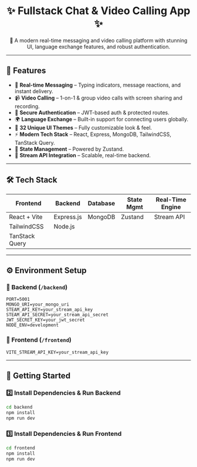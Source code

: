 <h1 align="center">✨ Fullstack Chat & Video Calling App ✨</h1>

<p align="center">
  🚀 A modern real-time messaging and video calling platform with stunning UI, language exchange features, and robust authentication.
</p>

---

## 🌟 Features

- 💬 **Real-time Messaging** – Typing indicators, message reactions, and instant delivery.
- 📹 **Video Calling** – 1-on-1 & group video calls with screen sharing and recording.
- 🔐 **Secure Authentication** – JWT-based auth & protected routes.
- 🌍 **Language Exchange** – Built-in support for connecting users globally.
- 🎨 **32 Unique UI Themes** – Fully customizable look & feel.
- ⚡ **Modern Tech Stack** – React, Express, MongoDB, TailwindCSS, TanStack Query.
- 🧠 **State Management** – Powered by Zustand.
- 📡 **Stream API Integration** – Scalable, real-time backend.

---

## 🛠️ Tech Stack

| Frontend               | Backend            | Database  | State Mgmt | Real-Time Engine |
|------------------------|--------------------|-----------|------------|------------------|
| React + Vite           | Express.js         | MongoDB   | Zustand    | Stream API       |
| TailwindCSS            | Node.js            |           |            |                  |
| TanStack Query         |                    |           |            |                  |

---

## ⚙️ Environment Setup

### 🔹 Backend (`/backend`)

```env
PORT=5001
MONGO_URI=your_mongo_uri
STEAM_API_KEY=your_stream_api_key
STEAM_API_SECRET=your_stream_api_secret
JWT_SECRET_KEY=your_jwt_secret
NODE_ENV=development
````

### 🔹 Frontend (`/frontend`)

```env
VITE_STREAM_API_KEY=your_stream_api_key
```

---

## 🚀 Getting Started


### 2️⃣ Install Dependencies & Run Backend

```bash
cd backend
npm install
npm run dev
```

### 3️⃣ Install Dependencies & Run Frontend

```bash
cd frontend
npm install
npm run dev
```